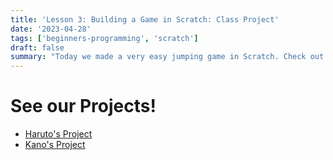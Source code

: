 ```yaml
---
title: 'Lesson 3: Building a Game in Scratch: Class Project'
date: '2023-04-28'
tags: ['beginners-programming', 'scratch']
draft: false
summary: "Today we made a very easy jumping game in Scratch. Check out these projects!"
--- 
```


# See our Projects!  

- [Haruto's Project](https://scratch.mit.edu/projects/842549218)  
- [Kano's Project](https://scratch.mit.edu/projects/842549288)